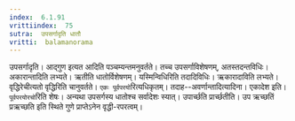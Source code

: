 ```yaml
---
index:  6.1.91
vrittiindex:  75
sutra:  उपसर्गादृति धातौ
vritti:  balamanorama 
---
```


उपसर्गादृति। आद्गुण इत्यत आदिति पञ्चम्यन्तमनुवर्तते। तच्च उपसर्गाविशेषणम्, अतस्तदन्तविधिः। अकारान्तादिति लभ्यते। ऋतीति धातोर्विशेषणम्। यस्मिन्विधिरिति तदादिविधिः। ऋकारादाविति लभ्यते। वृद्धिरेचीत्यतो वृद्धिरिति चानुवर्तते। `एकः पूर्वपरयो`रित्यधिकृतम्। तदाह--अवर्णान्तादित्यादिना। एकादेश इति। `पूर्वपरयोरचो`रिति शेषः। अन्यथा उपसर्गस्य धातोश्च सर्वादेशः स्यात्। उपार्च्छति प्रार्च्छतीति। उप ऋच्छतिं प्रऋच्छति इति स्थिते गुणे प्राप्तेऽनेन वृद्धी-रपरत्वम्।

